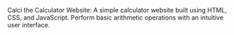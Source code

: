 Calci the Calculator Website:
A simple calculator website built using HTML, CSS, and JavaScript. Perform basic arithmetic operations with an intuitive user interface.

